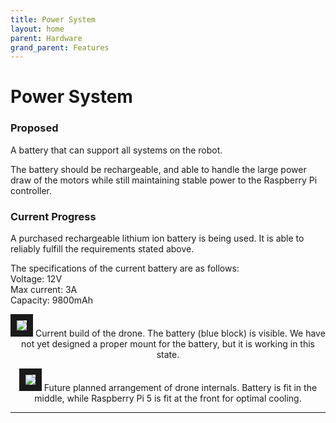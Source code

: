 ```yaml
---
title: Power System
layout: home
parent: Hardware
grand_parent: Features
---
```

# Power System

### Proposed

A battery that can support all systems on the robot.   
  
The battery should be rechargeable, and able to handle the large power draw of the motors while still maintaining stable power to the Raspberry Pi controller. 


### Current Progress

A purchased rechargeable lithium ion battery is being used. It is able to reliably fulfill the requirements stated above.  
  
The specifications of the current battery are as follows:  
Voltage: 12V   
Max current: 3A  
Capacity: 9800mAh  

  
<p align="center">
<img src="https://github.com/LeeZeHao/Kiki_Delivery_Docs/assets/46279960/dd233bf2-e2da-43f3-8d02-1321b5165832" border="10"/>  
Current build of the drone. The battery (blue block) is visible. We have not yet designed a proper mount for the battery, but it is working in this state.
</p>

<p align="center">
<img src="https://github.com/LeeZeHao/Kiki_Delivery_Docs/assets/46279960/cf489534-8fde-4b62-b2b5-ea556ac219c0" border="10"/>  
Future planned arrangement of drone internals. Battery is fit in the middle, while Raspberry Pi 5 is fit at the front for optimal cooling.
</p>

----

[Just the Docs]: https://just-the-docs.github.io/just-the-docs/
[GitHub Pages]: https://docs.github.com/en/pages
[README]: https://github.com/just-the-docs/just-the-docs-template/blob/main/README.md
[Jekyll]: https://jekyllrb.com
[GitHub Pages / Actions workflow]: https://github.blog/changelog/2022-07-27-github-pages-custom-github-actions-workflows-beta/
[use this template]: https://github.com/just-the-docs/just-the-docs-template/generate
